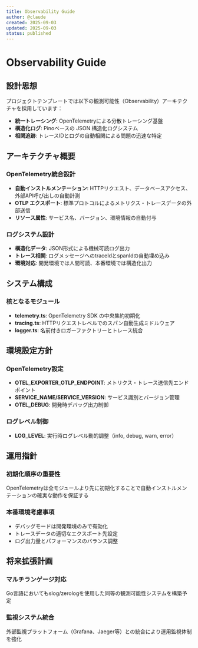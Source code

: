 ```yaml
---
title: Observability Guide
author: @claude
created: 2025-09-03
updated: 2025-09-03
status: published
---
```


# Observability Guide

## 設計思想

プロジェクトテンプレートでは以下の観測可能性（Observability）アーキテクチャを採用しています：

- **統一トレーシング**: OpenTelemetryによる分散トレーシング基盤
- **構造化ログ**: Pinoベースの JSON 構造化ログシステム
- **相関追跡**: トレースIDとログの自動相関による問題の迅速な特定

## アーキテクチャ概要

### OpenTelemetry統合設計

- **自動インストルメンテーション**: HTTPリクエスト、データベースアクセス、外部API呼び出しの自動計測
- **OTLP エクスポート**: 標準プロトコルによるメトリクス・トレースデータの外部送信
- **リソース属性**: サービス名、バージョン、環境情報の自動付与

### ログシステム設計

- **構造化データ**: JSON形式による機械可読ログ出力
- **トレース相関**: ログメッセージへのtraceIdとspanIdの自動埋め込み
- **環境対応**: 開発環境では人間可読、本番環境では構造化出力

## システム構成

### 核となるモジュール

- **telemetry.ts**: OpenTelemetry SDK の中央集約初期化
- **tracing.ts**: HTTPリクエストレベルでのスパン自動生成ミドルウェア
- **logger.ts**: 名前付きロガーファクトリーとトレース統合

## 環境設定方針

### OpenTelemetry設定

- **OTEL_EXPORTER_OTLP_ENDPOINT**: メトリクス・トレース送信先エンドポイント
- **SERVICE_NAME/SERVICE_VERSION**: サービス識別とバージョン管理
- **OTEL_DEBUG**: 開発時デバッグ出力制御

### ログレベル制御

- **LOG_LEVEL**: 実行時ログレベル動的調整（info, debug, warn, error）

## 運用指針

### 初期化順序の重要性

OpenTelemetryは全モジュールより先に初期化することで自動インストルメンテーションの確実な動作を保証する

### 本番環境考慮事項

- デバッグモードは開発環境のみで有効化
- トレースデータの適切なエクスポート先設定
- ログ出力量とパフォーマンスのバランス調整

## 将来拡張計画

### マルチランゲージ対応

Go言語においてもslog/zerologを使用した同等の観測可能性システムを構築予定

### 監視システム統合

外部監視プラットフォーム（Grafana、Jaeger等）との統合により運用監視体制を強化
